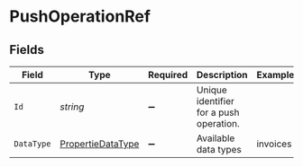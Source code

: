 # PushOperationRef


## Fields

| Field                                                             | Type                                                              | Required                                                          | Description                                                       | Example                                                           |
| ----------------------------------------------------------------- | ----------------------------------------------------------------- | ----------------------------------------------------------------- | ----------------------------------------------------------------- | ----------------------------------------------------------------- |
| `Id`                                                              | *string*                                                          | :heavy_minus_sign:                                                | Unique identifier for a push operation.                           |                                                                   |
| `DataType`                                                        | [PropertieDataType](../../Models/Components/PropertieDataType.md) | :heavy_minus_sign:                                                | Available data types                                              | invoices                                                          |